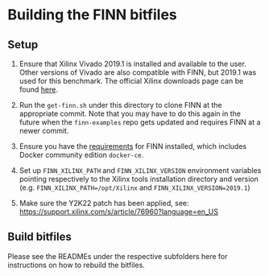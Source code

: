 # Building the FINN bitfiles


## Setup

1. Ensure that Xilinx Vivado 2019.1 is installed and available to the user. Other versions of Vivado are also compatible with FINN, but 2019.1 was used for this benchmark. The official Xilinx downloads page can be found [here](https://www.xilinx.com/support/download/index.html/content/xilinx/en/downloadNav/vivado-design-tools/archive.html).

2. Run the `get-finn.sh` under this directory to clone FINN at the appropriate commit. Note that you may have
to do this again in the future when the `finn-examples` repo gets updated and requires FINN at a newer commit.

3. Ensure you have the [requirements](https://finn.readthedocs.io/en/latest/getting_started.html#requirements) for FINN installed, which includes
Docker community edition `docker-ce`.

4. Set up ``FINN_XILINX_PATH`` and ``FINN_XILINX_VERSION`` environment variables pointing respectively to the Xilinx tools installation directory and version (e.g. ``FINN_XILINX_PATH=/opt/Xilinx`` and ``FINN_XILINX_VERSION=2019.1``)

5. Make sure the Y2K22 patch has been applied, see: https://support.xilinx.com/s/article/76960?language=en_US

## Build bitfiles

Please see the READMEs under the respective subfolders here for instructions on how to rebuild the bitfiles.
